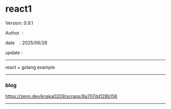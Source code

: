 ﻿# react1

 Version: 0.9.1

 Author  :

 date    : 2025/06/28

 update : 

***

react + golang example

***
### blog

https://zenn.dev/knaka0209/scraps/8a707dd128b156

***

